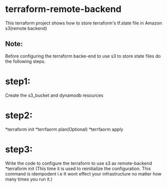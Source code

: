 # terraform-remote-backend
This terraform project shows how to store terraform's tf.state file in Amazon s3(remote backend)


## Note:
Before configuring the terraform backe-end to use s3 to store state files do the following steps.


# step1:
Create the s3_bucket and dynamodb resources 

# step2:
*terraform init
*terrfaorm plan(Optional)
*terrfaorm apply

# step3:
Write the code to configure the terraform to use s3 as remote-backend
*terraform init (This time it is used to reinitialize the configuration. This command is idempodent i.e It wont effect your infrastructure no matter how many times you run it.)




